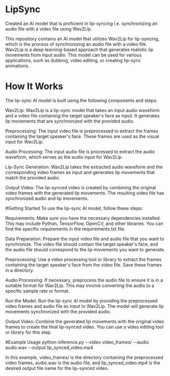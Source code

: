 # LipSync
Created an AI model that is proficient in lip-syncing i.e. synchronizing an audio file with a video file using Wav2Lip.

This repository contains an AI model that utilizes Wav2Lip for lip-syncing, which is the process of synchronizing an audio file with a video file. Wav2Lip is a deep learning-based approach that generates realistic lip movements from input audio. This model can be used for various applications, such as dubbing, video editing, or creating lip-sync animations.

# How It Works
The lip-sync AI model is built using the following components and steps:

Wav2Lip: Wav2Lip is a lip-sync model that takes an input audio waveform and a video file containing the target speaker's face as input. It generates lip movements that are synchronized with the provided audio.

Preprocessing: The input video file is preprocessed to extract the frames containing the target speaker's face. These frames are used as the visual input for Wav2Lip.

Audio Processing: The input audio file is processed to extract the audio waveform, which serves as the audio input for Wav2Lip.

Lip-Sync Generation: Wav2Lip takes the extracted audio waveform and the corresponding video frames as input and generates lip movements that match the provided audio.

Output Video: The lip-synced video is created by combining the original video frames with the generated lip movements. The resulting video file has synchronized audio and lip movements.

#Getting Started
To use the lip-sync AI model, follow these steps:

Requirements: Make sure you have the necessary dependencies installed. This may include Python, TensorFlow, OpenCV, and other libraries. You can find the specific requirements in the requirements.txt file.

Data Preparation: Prepare the input video file and audio file that you want to synchronize. The video file should contain the target speaker's face, and the audio file should correspond to the lip movements you want to generate.

Preprocessing: Use a video processing tool or library to extract the frames containing the target speaker's face from the video file. Save these frames in a directory.

Audio Processing: If necessary, preprocess the audio file to ensure it is in a suitable format for Wav2Lip. This may involve converting the audio to a specific sample rate or format.

Run the Model: Run the lip-sync AI model by providing the preprocessed video frames and audio file as input to Wav2Lip. The model will generate lip movements synchronized with the provided audio.

Output Video: Combine the generated lip movements with the original video frames to create the final lip-synced video. You can use a video editing tool or library for this step.

#Example Usage
python inference.py --video video_frames/ --audio audio.wav --output lip_synced_video.mp4

In this example, video_frames/ is the directory containing the preprocessed video frames, audio.wav is the audio file, and lip_synced_video.mp4 is the desired output file name for the lip-synced video.
